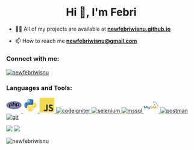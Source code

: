 <h1 align="center">Hi 👋, I'm Febri</h1>

- 👨‍💻 All of my projects are available at <a href="https://newfebriwisnu.github.io/" target="_blank"><b>newfebriwisnu.github.io</b></a>

- 📫 How to reach me **newfebriwisnu@gmail.com**

<h3 align="left">Connect with me:</h3>
<p align="left">
<a href="https://linkedin.com/in/newfebriwisnu" target="blank"><img align="center" src="https://raw.githubusercontent.com/rahuldkjain/github-profile-readme-generator/master/src/images/icons/Social/linked-in-alt.svg" alt="newfebriwisnu" height="30" width="40" /></a>
</p>

<h3 align="left">Languages and Tools:</h3>
<p align="left">
  <a href="https://www.php.net" target="_blank" rel="noreferrer"> <img src="https://raw.githubusercontent.com/devicons/devicon/master/icons/php/php-original.svg" alt="php" width="40" height="40"/> </a> 
  <a href="https://www.python.org" target="_blank" rel="noreferrer"> <img src="https://raw.githubusercontent.com/devicons/devicon/master/icons/python/python-original.svg" alt="python" width="40" height="40"/> </a> 
  <a href="https://developer.mozilla.org/en-US/docs/Web/JavaScript" target="_blank" rel="noreferrer"> <img src="https://raw.githubusercontent.com/devicons/devicon/master/icons/javascript/javascript-original.svg" alt="javascript" width="40" height="40"/> </a> 
  <a href="https://codeigniter.com" target="_blank" rel="noreferrer"> <img src="https://cdn.worldvectorlogo.com/logos/codeigniter.svg" alt="codeigniter" width="40" height="40"/> </a> 
  <a href="https://www.selenium.dev" target="_blank" rel="noreferrer"> <img src="https://raw.githubusercontent.com/detain/svg-logos/780f25886640cef088af994181646db2f6b1a3f8/svg/selenium-logo.svg" alt="selenium" width="40" height="40"/> </a>
  <a href="https://www.microsoft.com/en-us/sql-server" target="_blank" rel="noreferrer"> <img src="https://www.svgrepo.com/show/303229/microsoft-sql-server-logo.svg" alt="mssql" width="40" height="40"/> </a> 
  <a href="https://www.mysql.com/" target="_blank" rel="noreferrer"> <img src="https://raw.githubusercontent.com/devicons/devicon/master/icons/mysql/mysql-original-wordmark.svg" alt="mysql" width="40" height="40"/> </a> 
  <a href="https://postman.com" target="_blank" rel="noreferrer"> <img src="https://www.vectorlogo.zone/logos/getpostman/getpostman-icon.svg" alt="postman" width="40" height="40"/> </a> 
  <a href="https://git-scm.com/" target="_blank" rel="noreferrer"> <img src="https://www.vectorlogo.zone/logos/git-scm/git-scm-icon.svg" alt="git" width="40" height="40"/> </a> 
</p>

<a href="https://github.com/newfebriwisnu?tab=repositories" title="Febri Wisnu F"><img height="180em" src="https://github-readme-stats.vercel.app/api/top-langs/?username=newfebriwisnu&bg_color=151515&text_color=9f9f9f&title_color=fff&layout=compact" /></a>
<a href="https://github.com/newfebriwisnu" title="Febri Wisnu F"><img height="180em" src="https://github-readme-stats.vercel.app/api?username=newfebriwisnu&show_icons=true&theme=gradient&title_color=fff&icon_color=5C9FF0&text_color=9f9f9f&bg_color=151515" /></a>

<p align="left"> <img src="https://komarev.com/ghpvc/?username=newfebriwisnu&label=Profile%20views&color=151515&style=flat" alt="newfebriwisnu" /> </p>
